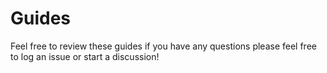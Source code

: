 # Guides
Feel free to review these guides if you have any questions please feel free to log an issue or start a discussion!

